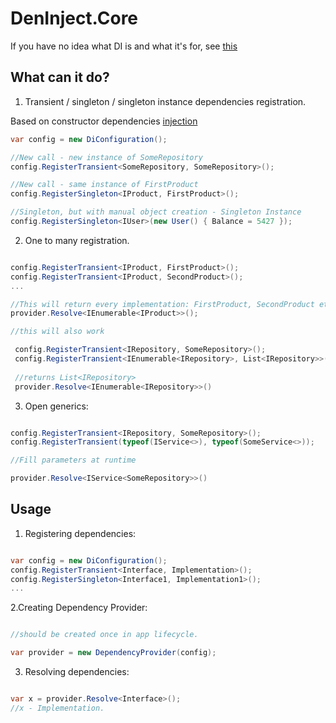 # DenInject.Core
If you have no idea what DI is and what it's for, see [this](https://docs.microsoft.com/en-us/aspnet/core/fundamentals/dependency-injection?view=aspnetcore-2.2)

## What can it do?

1. Transient / singleton / singleton instance dependencies registration.

Based on constructor dependencies [injection](https://en.wikipedia.org/wiki/Dependency_injection#Constructor_injection_comparison) 

``` csharp
var config = new DiConfiguration();

//New call - new instance of SomeRepository
config.RegisterTransient<SomeRepository, SomeRepository>();

//New call - same instance of FirstProduct
config.RegisterSingleton<IProduct, FirstProduct>();

//Singleton, but with manual object creation - Singleton Instance
config.RegisterSingleton<IUser>(new User() { Balance = 5427 });
```

2. One to many registration.

``` csharp

config.RegisterTransient<IProduct, FirstProduct>();
config.RegisterTransient<IProduct, SecondProduct>();
... 

//This will return every implementation: FirstProduct, SecondProduct etc.
provider.Resolve<IEnumerable<IProduct>>();

//this will also work

 config.RegisterTransient<IRepository, SomeRepository>();
 config.RegisterTransient<IEnumerable<IRepository>, List<IRepository>>();
 
 //returns List<IRepository>
 provider.Resolve<IEnumerable<IRepository>>()

```

3. Open generics:
``` csharp

config.RegisterTransient<IRepository, SomeRepository>();
config.RegisterTransient(typeof(IService<>), typeof(SomeService<>));

//Fill parameters at runtime

provider.Resolve<IService<SomeRepository>>()

```

## Usage

1. Registering dependencies:

``` csharp

var config = new DiConfiguration();
config.RegisterTransient<Interface, Implementation>();
config.RegisterSingleton<Interface1, Implementation1>();
...
```

2.Creating Dependency Provider:

```csharp

//should be created once in app lifecycle.

var provider = new DependencyProvider(config);

```

3. Resolving dependencies:

```csharp

var x = provider.Resolve<Interface>();
//x - Implementation.
```
